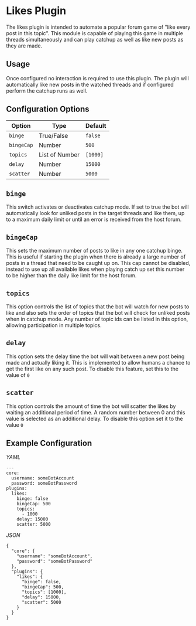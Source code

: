 # Likes Plugin

The likes plugin is intended to automate a popular forum game of "like every post in this topic". This module
is capable of playing this game in multiple threads simultaneously and can play catchup as well as like new
posts as they are made.

## Usage
Once configured no interaction is required to use this plugin. The plugin will automatically like new posts
in the watched threads and if configured perform the catchup runs as well.

## Configuration Options

| Option     | Type           | Default  |
|------------|----------------|----------|
| `binge`    | True/False     | `false`  |
| `bingeCap` | Number         | `500`    | 
| `topics`   | List of Number | `[1000]` | 
| `delay`    | Number         | `15000`  | 
| `scatter`  | Number         | `5000`   | 

## `binge`
This switch activates or deactivates catchup mode. If set to true the bot will automatically look for unliked
posts in the target threads and like them, up to a maximum daily limit or until an error is received from 
the host forum.

## `bingeCap`
This sets the maximum number of posts to like in any one catchup binge. This is useful if starting the plugin
when there is already a large number of posts in a thread that need to be caught up on. This cap cannot be 
disabled, instead to use up all available likes when playing catch up set this number to be higher than the 
daily like limit for the host forum.

## `topics`
This option controls the list of topics that the bot will watch for new posts to like and also sets the order
of topics that the bot will check for unliked posts when in catchup mode. Any number of topic ids can be 
listed in this option, allowing participation in multiple topics.

## `delay`
This option sets the delay time the bot will wait between a new post being made and actually liking it. This
is implemented to allow humans a chance to get the first like on any such post. To disable this feature, set
this to the value of `0`

## `scatter`
This option controls the amount of time the bot will scatter the likes by waiting an additional period of 
time. A random number between 0 and this value is selected as an additional delay. To disable this option set
it to the value `0`

## Example Configuration
*YAML*
```
---
core:
  username: someBotAccount
  password: someBotPassword
plugins:
  likes: 
    binge: false
    bingeCap: 500
    topics:
      - 1000
    delay: 15000
    scatter: 5000
```

*JSON*
```
{
  "core": {
    "username": "someBotAccount",
    "password": "someBotPassword"
  },
  "plugins": {
    "likes": {
      "binge": false,
      "bingeCap": 500,
      "topics": [1000],
      "delay": 15000,
      "scatter": 5000
    }
  }
}
```
